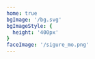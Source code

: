 ```yaml
---
home: true
bgImage: '/bg.svg'
bgImageStyle: {
  height: '400px'
}
faceImage: '/sigure_mo.png'
---
```

